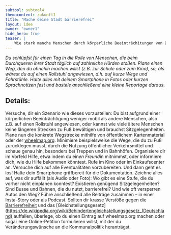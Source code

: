```yaml
---
subtool: subtool4
themacontent: zukunft1
title: "Mache deine Stadt barrierefrei"
layout: idee
owner: "owner1"
hide_hero: true
teaser: |
    Wie stark manche Menschen durch körperliche Beeinträchitungen von Barrieren betroffen sind erfährst du meinstens erst, wenn du dich in ihre Situation versetzt hast.
---
```


*Du schlüpfst für einen Tag in die Rolle von Menschen, die beim Durchqueren ihrer Stadt täglich auf zahlreiche Hürden stoßen. Plane einen Weg, den du ohnehin machen willst (z.B. zur Schule oder zum Kino), so, als wärest du auf einen Rollstuhl angewiesen, d.h. auf kurze Wege und Fahrstühle. Halte alles mit deinem Smartphone in Fotos oder kurzen Sprachnotizen fest und bastele anschließend eine kleine Reportage daraus.*

## Details:
Versuche, dir ein Szenario wie dieses vorzustellen: Du bist aufgrund einer körperlichen Beeinträchtigung weniger mobil als andere Menschen, also z.B. auf einen Rollstuhl angewiesen, oder kannst wie viele ältere Menschen keine längeren Strecken zu Fuß bewältigen und brauchst Sitzgelegenheiten.
Plane nun die konkrete Wegstrecke mithilfe von öffentlichem Kartenmaterial oder der [wheelmap.org](www.wheelmap.org). Minimiere beispielsweise die Wege, die du zu Fuß zurücklegen musst, durch die Nutzung öffentlicher Verkehrsmittel und schaue genau hin, besonders bei Treppen und in Bahnhöfen. Organisiere dir im Vorfeld Hilfe, etwa indem du ein*en Freund*in mitnimmst, oder informiere dich, wie du Hilfe bekommen könntest. Rufe im Kino oder im Einkaufscenter an. Versuche dich auf alle Eventualitäten vorzubereiten.
Und dann geht es los! Halte dein Smartphone griffbereit für die Dokumentation. Zeichne alles auf, was dir auffällt (als Audio oder Foto): Wo gibt es eine Stufe, die du vorher nicht einplanen konntest? Existieren genügend Sitzgelegenheiten? Sind Busse und Bahnen, die du nutzt, barrierefrei? Und wie oft versperren Autos den Weg? Führe anschließend alle Beiträge zusammen – in einer Insta-Story oder als Podcast.
Sollten dir krasse Verstöße gegen die [Barrierefreiheit](https://de.wikipedia.org/wiki/Barrierefreiheit) und das [Gleichstellungsgesetz](https://de.wikipedia.org/wiki/Behindertengleichstellungsgesetz_(Deutschland) auffallen, überlege, ob du einen Eintrag auf wheelmap.org machen oder sogar eine Online-Petition formulieren willst, mit der du Veränderungswünsche an die Kommunalpolitik heranträgst.